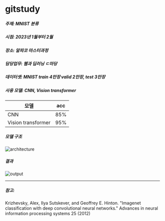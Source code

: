 # gitstudy

##### 주제: MNIST 분류

##### 시점: 2023년 1월부터 2월
##### 장소: 알파코 마스터과정
##### 담당업무: 웹과 딥러닝 ㄷ마당
##### 데이터셋: MNIST train 4만장 valid 2만장, test 3만장
##### 사용 모델: CNN, Vision transformer

|모델               |acc|
|-------------------|----|
|CNN                | 85% |
|Vision transformer | 95% |


##### 모델 구조
![architecture](https://github.com/user-attachments/assets/fd15d504-38c1-4e78-870e-722ff7f8f404)


##### 결과
![output](https://github.com/user-attachments/assets/a80ba037-54bd-4669-bffd-cda6bb7ce3e8)

---

##### 참고:
Krizhevsky, Alex, Ilya Sutskever, and Geoffrey E. Hinton. "Imagenet classification with deep convolutional neural networks." Advances in neural information processing systems 25 (2012)
